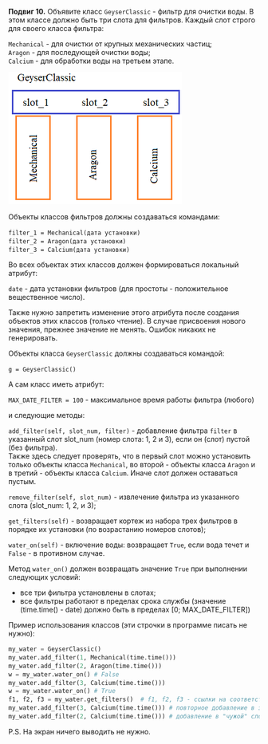 **Подвиг 10.** Объявите класс `GeyserClassic` - фильтр для очистки воды.
В этом классе должно быть три слота для фильтров.
Каждый слот строго для своего класса фильтра:

`Mechanical` - для очистки от крупных механических частиц; \
`Aragon` - для последующей очистки воды; \
`Calcium` - для обработки воды на третьем этапе.

![img.png](img.png)

Объекты классов фильтров должны создаваться командами:

`filter_1 = Mechanical(дата установки)` \
`filter_2 = Aragon(дата установки)` \
`filter_3 = Calcium(дата установки)` 

Во всех объектах этих классов должен формироваться локальный атрибут:

`date` - дата установки фильтров (для простоты - положительное вещественное число).

Также нужно запретить изменение этого атрибута после создания объектов этих классов (только чтение). В случае присвоения
нового значения, прежнее значение не менять. Ошибок никаких не генерировать.

Объекты класса `GeyserClassic` должны создаваться командой:

`g = GeyserClassic()`

А сам класс иметь атрибут:

`MAX_DATE_FILTER = 100` - максимальное время работы фильтра (любого)

и следующие методы:

`add_filter(self, slot_num, filter)` - добавление фильтра `filter` в указанный слот slot_num (номер слота: 1, 2 и 3),
если он (слот) пустой (без фильтра). \
Также здесь следует проверять, что в первый слот можно установить только объекты класса `Mechanical`,
во второй - объекты класса `Aragon` и в третий - объекты класса `Calcium`. Иначе слот должен оставаться пустым.

`remove_filter(self, slot_num)` - извлечение фильтра из указанного слота (slot_num: 1, 2, и 3);

`get_filters(self)` - возвращает кортеж из набора трех фильтров в порядке их установки (по возрастанию номеров слотов);

`water_on(self)` - включение воды: возвращает `True`, если вода течет и `False` - в противном случае.

Метод `water_on()` должен возвращать значение `True` при выполнении следующих условий:

- все три фильтра установлены в слотах;
- все фильтры работают в пределах срока службы (значение (time.time() - date) должно быть в пределах [0; MAX_DATE_FILTER])

Пример использования классов  (эти строчки в программе писать не нужно):

```python
my_water = GeyserClassic()
my_water.add_filter(1, Mechanical(time.time()))
my_water.add_filter(2, Aragon(time.time()))
w = my_water.water_on() # False
my_water.add_filter(3, Calcium(time.time()))
w = my_water.water_on() # True
f1, f2, f3 = my_water.get_filters()  # f1, f2, f3 - ссылки на соответствующие объекты классов фильтров
my_water.add_filter(3, Calcium(time.time())) # повторное добавление в занятый слот невозможно
my_water.add_filter(2, Calcium(time.time())) # добавление в "чужой" слот также невозможно
```

P.S. На экран ничего выводить не нужно. 